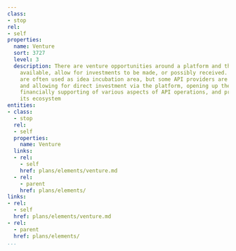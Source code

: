 ```yaml
---
class:
- stop
rel:
- self
properties:
  name: Venture
  sort: 3727
  level: 3
  description: There are venture opportunities around a platform and the resources
    available, allow for investments to be made, or possibly received. API portals
    are often used as idea incubation area, but some API providers are going further
    and allowing for direct investment via the platform, opening up the opportunity
    financially supporting of various aspects of API operations, and products within
    its ecosystem
entities:
- class:
  - stop
  rel:
  - self
  properties:
    name: Venture
  links:
  - rel:
    - self
    href: plans/elements/venture.md
  - rel:
    - parent
    href: plans/elements/
links:
- rel:
  - self
  href: plans/elements/venture.md
- rel:
  - parent
  href: plans/elements/
...
```

